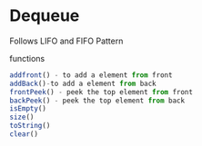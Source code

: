 # Dequeue
 
 Follows LIFO and FIFO Pattern
 
 functions 
 ```javascript
 addfront() - to add a element from front
 addBack()-to add a element from back
 frontPeek() - peek the top element from front
 backPeek() - peek the top element from back
 isEmpty() 
 size()
 toString()
 clear()
 ```
 
 
